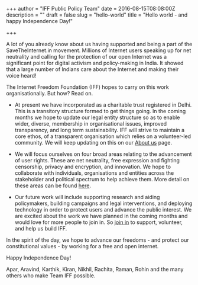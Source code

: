+++
author = "IFF Public Policy Team"
date = 2016-08-15T08:08:00Z
description = ""
draft = false
slug = "hello-world"
title = "Hello world - and happy Independence Day!"

+++


A lot of you already know about us having supported and being a part of the SaveTheInternet.in movement. Millions of Internet users speaking up for net neutrality and calling for the protection of our open Internet was a significant point for digital activism and policy-making in India. It showed that a large number of Indians care about the Internet and making their voice heard! 

The Internet Freedom Foundation (IFF) hopes to carry on this work organisationally. But how? Read on. 

* At present we have incorporated as a charitable trust registered in Delhi. This is a transitory structure formed to get things going. In the coming months we hope to update our legal entity structure so as to enable wider, diverse, membership in organisational issues, improved transparency, and long term sustainability. IFF will strive to maintain a core ethos, of a transparent organisation which relies on a volunteer-led community. We will keep updating on this on our [About us](https://internetfreedom.in/about) page.
 
* We will focus ourselves on four broad areas relating to the advancement of user rights. These are net neutrality, free expression and fighting censorship, privacy and encryption, and innovation. We hope to collaborate with individuals, organisations and entities across the stakeholder and political spectrum to help achieve them. More detail on these areas can be found [here](https://internetfreedom.in/issues).
 
* Our future work will include supporting research and aiding policymakers, building campaigns and legal interventions, and deploying technology in order to protect users and advance the public interest. We are excited about the work we have planned in the coming months and would love for more people to join in. So [join in](https://internetfreedom.in/support) to support, volunteer, and help us build IFF. 

In the spirit of the day, we hope to advance our freedoms - and protect our constitutional values - by working for a free and open internet. 

Happy Independence Day!

Apar, Aravind, Karthik, Kiran, Nikhil, Rachita, Raman, Rohin and the many others who make Team IFF possible.

